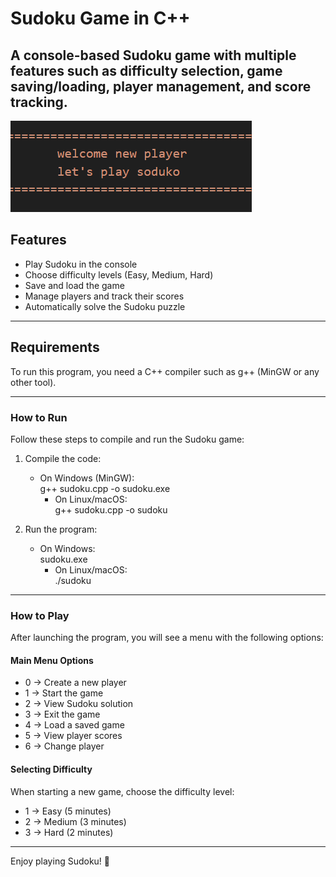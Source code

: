 
# Sudoku Game in C++  
A console-based Sudoku game with multiple features such as difficulty selection, game saving/loading, player management, and score tracking.
---

![first look](https://github.com/fatwem-ak/tamrin/blob/master/Screenshot%202025-03-24%20132207.png?raw=true)

## Features
- Play Sudoku in the console  
- Choose difficulty levels (Easy, Medium, Hard)  
- Save and load the game  
- Manage players and track their scores  
- Automatically solve the Sudoku puzzle  

---

## Requirements
To run this program, you need a C++ compiler such as g++ (MinGW or any other tool).

---

### How to Run  
Follow these steps to compile and run the Sudoku game:  

1. Compile the code:  
   - On Windows (MinGW):  
         g++ sudoku.cpp -o sudoku.exe
        - On Linux/macOS:  
         g++ sudoku.cpp -o sudoku
     
2. Run the program:  
   - On Windows:  
         sudoku.exe
        - On Linux/macOS:  
         ./sudoku
     
---

### How to Play  
After launching the program, you will see a menu with the following options:  

#### Main Menu Options  
- 0 → Create a new player  
- 1 → Start the game  
- 2 → View Sudoku solution  
- 3 → Exit the game  
- 4 → Load a saved game  
- 5 → View player scores  
- 6 → Change player  

#### Selecting Difficulty  
When starting a new game, choose the difficulty level:  
- 1 → Easy (5 minutes)  
- 2 → Medium (3 minutes)  
- 3 → Hard (2 minutes)  

---

Enjoy playing Sudoku! 🎉
